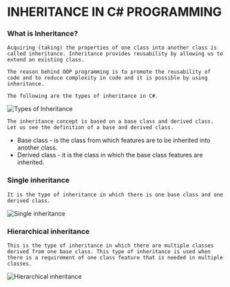 # INHERITANCE IN C# PROGRAMMING

### What is Inheritance?
`Acquiring (taking) the properties of one class into another class is called inheritance. Inheritance provides reusability by allowing us to extend an existing class.`

 `The reason behind OOP programming is to promote the reusability of code and to reduce complexity in code and it is possible by using inheritance.`
 
 `The following are the types of inheritance in C#.`
 
<img alt="Types of Inheritance" class="" data-src="https://www.c-sharpcorner.com/UploadFile/0c1bb2/types-of-inheritance-in-C-Sharp/Images/Types%20of%20Inheritence.jpg" src="https://www.c-sharpcorner.com/UploadFile/0c1bb2/types-of-inheritance-in-C-Sharp/Images/Types%20of%20Inheritence.jpg">

`The inheritance concept is based on a base class and derived class. Let us see the definition of a base and derived class.`
- Base class - is the class from which features are to be inherited into another class.
- Derived class - it is the class in which the base class features are inherited.

### Single inheritance 

`It is the type of inheritance in which there is one base class and one derived class.`

<img alt="Single inheritance" class="" data-src="https://www.c-sharpcorner.com/UploadFile/0c1bb2/types-of-inheritance-in-C-Sharp/Images/single.jpg" src="https://www.c-sharpcorner.com/UploadFile/0c1bb2/types-of-inheritance-in-C-Sharp/Images/single.jpg">

### Hierarchical inheritance

`This is the type of inheritance in which there are multiple classes derived from one base class. This type of inheritance is used when there is a requirement of one class feature that is needed in multiple classes.`

<img alt="Hierarchical inheritance" class="" data-src="https://www.c-sharpcorner.com/UploadFile/0c1bb2/types-of-inheritance-in-C-Sharp/Images/hierachial.jpg" src="https://www.c-sharpcorner.com/UploadFile/0c1bb2/types-of-inheritance-in-C-Sharp/Images/hierachial.jpg">
